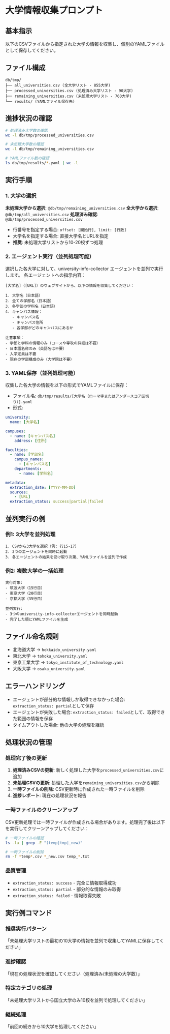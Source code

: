 # 大学情報収集プロンプト

## 基本指示
以下のCSVファイルから指定された大学の情報を収集し、個別のYAMLファイルとして保存してください。

## ファイル構成
```
db/tmp/
├── all_universities.csv (全大学リスト - 855大学)
├── processed_universities.csv (処理済み大学リスト - 90大学)
├── remaining_universities.csv (未処理大学リスト - 760大学)
└── results/ (YAMLファイル保存先)
```

## 進捗状況の確認
```bash
# 処理済み大学数の確認
wc -l db/tmp/processed_universities.csv

# 未処理大学数の確認
wc -l db/tmp/remaining_universities.csv

# YAMLファイル数の確認
ls db/tmp/results/*.yaml | wc -l
```

## 実行手順

### 1. 大学の選択
**未処理大学から選択**: `@db/tmp/remaining_universities.csv`
**全大学から選択**: `@db/tmp/all_universities.csv`
**処理済み確認**: `@db/tmp/processed_universities.csv`

- 行番号を指定する場合: `offset: [開始行], limit: [行数]`
- 大学名を指定する場合: 直接大学名とURLを指定
- **推奨**: 未処理大学リストから10-20校ずつ処理

### 2. エージェント実行（並列処理可能）
選択した各大学に対して、university-info-collector エージェントを並列で実行します。
各エージェントへの指示内容：
```
[大学名]（[URL]）のウェブサイトから、以下の情報を収集してください：

1. 大学名（日本語）
2. 全ての学部名（日本語）
3. 各学部の学科名（日本語）
4. キャンパス情報：
   - キャンパス名
   - キャンパス住所
   - 各学部がどのキャンパスにあるか

注意事項：
- 学部と学科の情報のみ（コースや専攻の詳細は不要）
- 日本語名称のみ（英語名は不要）
- 入学定員は不要
- 現在の学部構成のみ（大学院は不要）
```

### 3. YAML保存（並列処理可能）
収集した各大学の情報を以下の形式でYAMLファイルに保存：
- ファイル名: `db/tmp/results/[大学名（ローマ字またはアンダースコア区切り）].yaml`
- 形式:
```yaml
university:
  name: [大学名]

campuses:
  - name: [キャンパス名]
    address: [住所]

faculties:
  - name: [学部名]
    campus_names:
      - [キャンパス名]
    departments:
      - name: [学科名]

metadata:
  extraction_date: [YYYY-MM-DD]
  sources:
    - [URL]
  extraction_status: success|partial|failed
```

## 並列実行の例

### 例1: 3大学を並列処理
```
1. CSVから3大学を選択（例: 行15-17）
2. 3つのエージェントを同時に起動
3. 各エージェントの結果を受け取り次第、YAMLファイルを並列で作成
```

### 例2: 複数大学の一括処理
```
実行対象:
- 筑波大学（15行目）
- 東京大学（20行目）  
- 京都大学（35行目）

並列実行:
- 3つのuniversity-info-collectorエージェントを同時起動
- 完了した順にYAMLファイルを生成
```

## ファイル命名規則
- 北海道大学 → `hokkaido_university.yaml`
- 東北大学 → `tohoku_university.yaml`
- 東京工業大学 → `tokyo_institute_of_technology.yaml`
- 大阪大学 → `osaka_university.yaml`

## エラーハンドリング
- エージェントが部分的な情報しか取得できなかった場合: `extraction_status: partial`として保存
- エージェントが失敗した場合: `extraction_status: failed`として、取得できた範囲の情報を保存
- タイムアウトした場合: 他の大学の処理を継続

## 処理状況の管理

### 処理完了後の更新
1. **処理済みCSVの更新**: 新しく処理した大学を`processed_universities.csv`に追加
2. **未処理CSVの更新**: 処理した大学を`remaining_universities.csv`から削除
3. **一時ファイルの削除**: CSV更新時に作成された一時ファイルを削除
4. **進捗レポート**: 現在の処理状況を報告

### 一時ファイルのクリーンアップ
CSV更新処理では一時ファイルが作成される場合があります。処理完了後は以下を実行してクリーンアップしてください：
```bash
# 一時ファイルの確認
ls -la | grep -E "(temp|tmp|_new)"

# 一時ファイルの削除
rm -f *temp*.csv *_new.csv temp_*.txt
```

### 品質管理
- `extraction_status: success` - 完全に情報取得成功
- `extraction_status: partial` - 部分的な情報のみ取得
- `extraction_status: failed` - 情報取得失敗

## 実行例コマンド

### 推奨実行パターン
「未処理大学リストの最初の10大学の情報を並列で収集してYAMLに保存してください」

### 進捗確認
「現在の処理状況を確認してください（処理済み/未処理の大学数）」

### 特定カテゴリの処理
「未処理大学リストから国立大学のみ10校を並列で処理してください」

### 継続処理
「前回の続きから10大学を処理してください」
